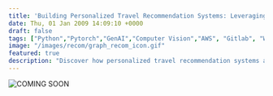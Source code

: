 ```yaml
---
title: 'Building Personalized Travel Recommendation Systems: Leveraging User Preferences and Destination Connections'
date: Thu, 01 Jan 2009 14:09:10 +0000
draft: false
tags: ["Python","Pytorch","GenAI","Computer Vision","AWS", "Gitlab", "Weather"]
image: "/images/recom/graph_recom_icon.gif"
featured: true
description: "Discover how personalized travel recommendation systems are revolutionizing the way we plan our trips! This project explores the cutting-edge use of graph-based techniques to analyze connections between destinations and traveler preferences. By leveraging user data, destination relationships, and travel themes, the system suggests ideal cities tailored to individual needs. From adventure seekers to luxury travelers, uncover how this innovative approach is reshaping the travel experience, making every journey more intuitive, engaging, and unforgettable."
---
```


![COMING SOON](/images/comming_soon.gif "COMMING SOON")